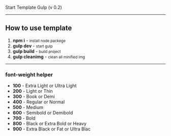 Start Template Gulp (v 0.2)

<hr>

<h2>How to use template</h2>

<ol>
    <li><strong>npm i</strong>  - <small>install node packege</small></li>
    <li><strong>gulp dev </strong> - <small>start gulp</small></li>
    <li><strong>gulp build</strong>  - <small>build project</small></li>
    <li><strong>gulp cleanimg</strong>  - <small>clean all minified img</small></li>
</ol>

<hr>

<h3>font-weight helper</h3>

<ul>
	<li><strong>100</strong> - Extra Light or Ultra Light</li>
	<li><strong>200</strong> - Light or Thin</li>
	<li><strong>300</strong> - Book or Demi</li>
	<li><strong>400</strong> - Regular or Normal</li>
	<li><strong>500</strong> - Medium</li>
	<li><strong>600</strong> - Semibold or Demibold</li>
	<li><strong>700</strong> - Bold</li>
	<li><strong>800</strong> - Black or Extra Bold or Heavy</li>
	<li><strong>900</strong> - Extra Black or Fat or Ultra Blac</li>
</ul>